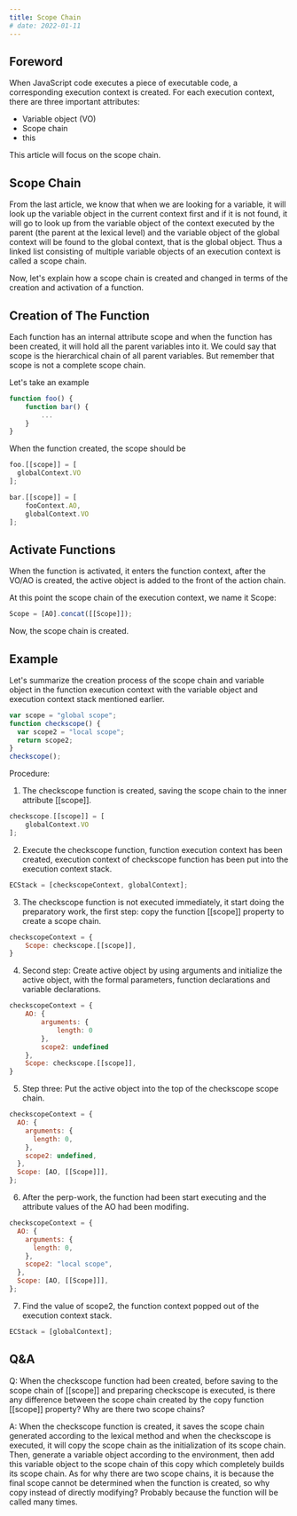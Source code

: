 ```yaml
---
title: Scope Chain
# date: 2022-01-11
---
```


## Foreword

When JavaScript code executes a piece of executable code, a corresponding execution context is created.
For each execution context, there are three important attributes:

- Variable object (VO)
- Scope chain
- this

This article will focus on the scope chain.

## Scope Chain

From the last article, we know that when we are looking for a variable, it will look up the variable object in the current context first and if it is not found, it will go to look up from the variable object of the context executed by the parent (the parent at the lexical level) and the variable object of the global context will be found to the global context, that is the global object. Thus a linked list consisting of multiple variable objects of an execution context is called a scope chain.

Now, let's explain how a scope chain is created and changed in terms of the creation and activation of a function.

## Creation of The Function

Each function has an internal attribute scope and when the function has been created, it will hold all the parent variables into it. We could say that scope is the hierarchical chain of all parent variables. But remember that scope is not a complete scope chain.

Let's take an example

```js
function foo() {
    function bar() {
        ...
    }
}
```

When the function created, the scope should be

```js
foo.[[scope]] = [
  globalContext.VO
];

bar.[[scope]] = [
    fooContext.AO,
    globalContext.VO
];
```

## Activate Functions

When the function is activated, it enters the function context, after the VO/AO is created, the active object is added to the front of the action chain.

At this point the scope chain of the execution context, we name it Scope:

```js
Scope = [AO].concat([[Scope]]);
```

Now, the scope chain is created.

## Example

Let's summarize the creation process of the scope chain and variable object in the function execution context with the variable object and execution context stack mentioned earlier.

```js
var scope = "global scope";
function checkscope() {
  var scope2 = "local scope";
  return scope2;
}
checkscope();
```

Procedure:

1.  The checkscope function is created, saving the scope chain to the inner attribute [[scope]].

```js
checkscope.[[scope]] = [
    globalContext.VO
];
```

2. Execute the checkscope function, function execution context has been created, execution context of checkscope function has been put into the execution context stack.

```js
ECStack = [checkscopeContext, globalContext];
```

3. The checkscope function is not executed immediately, it start doing the preparatory work, the first step: copy the function [[scope]] property to create a scope chain.

```js
checkscopeContext = {
    Scope: checkscope.[[scope]],
}
```

4. Second step: Create active object by using arguments and initialize the active object, with the formal parameters, function declarations and variable declarations.

```js
checkscopeContext = {
    AO: {
        arguments: {
            length: 0
        },
        scope2: undefined
    },
    Scope: checkscope.[[scope]],
}
```

5. Step three: Put the active object into the top of the checkscope scope chain.

```js
checkscopeContext = {
  AO: {
    arguments: {
      length: 0,
    },
    scope2: undefined,
  },
  Scope: [AO, [[Scope]]],
};
```

6. After the perp-work, the function had been start executing and the attribute values of the AO had been modifing.

```js
checkscopeContext = {
  AO: {
    arguments: {
      length: 0,
    },
    scope2: "local scope",
  },
  Scope: [AO, [[Scope]]],
};
```

7.  Find the value of scope2, the function context popped out of the execution context stack.

```js
ECStack = [globalContext];
```

## Q&A

Q:
When the checkscope function had been created, before saving to the scope chain of [[scope]] and preparing checkscope is executed, is there any difference between the scope chain created by the copy function [[scope]] property? Why are there two scope chains?

A:
When the checkscope function is created, it saves the scope chain generated according to the lexical method and when the checkscope is executed, it will copy the scope chain as the initialization of its scope chain. Then, generate a variable object according to the environment, then add this variable object to the scope chain of this copy which completely builds its scope chain. As for why there are two scope chains, it is because the final scope cannot be determined when the function is created, so why copy instead of directly modifying? Probably because the function will be called many times.
